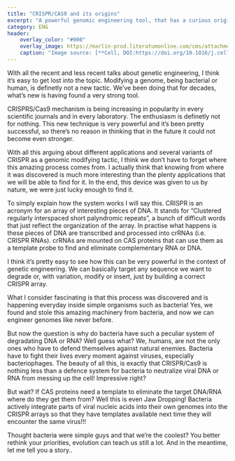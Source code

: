 ```yaml
---
title: "CRISPR/CAS9 and its origins"
excerpt: "A powerful genomic engineering tool, that has a curious origin."
category: ENG
header:
    overlay_color: "#000"
    overlay_image: https://marlin-prod.literatumonline.com/cms/attachment/eda59697-98ac-4d9a-8723-9d04e4797c0b/fx1.jpg
    caption: "Image source: [**Cell, DOI:https://doi.org/10.1016/j.cell.2014.02.001**](https://www.cell.com/cell/fulltext/S0092-8674(14)00156-1?_returnURL=https%3A%2F%2Flinkinghub.elsevier.com%2Fretrieve%2Fpii%2FS0092867414001561%3Fshowall%3Dtrue#undfig1)"
---
```


With all the recent and less recent talks about genetic engineering, I think it’s easy to get lost into the topic. Modifying a genome, being bacterial or human, is definetly not a new tactic. We’ve been doing that for decades, what’s new is having found a very strong tool.

CRISPRS/Cas9 mechanism is being increasing in popularity in every scientific journals and in every laboratory. The enthusiasm is definetly not for nothing. This new technique is very powerful and it’s been pretty successful, so there’s no reason in thinking that in the future it could not become even stronger.

With all this arguing about different applications and several variants of CRISPR as a genomic modifying tactic, I think we don’t have to forget where this amazing process comes from. I actually think that knowing from where it was discovered is much more interesting than the plenty applications that we will be able to find for it. In the end, this device was given to us by nature, we were just lucky enough to find it.

To simply explain how the system works I will say this. CRISPR is an acronym for an array of interesting pieces of DNA. It stands for “Clustered regularly interspaced short palyndromic repeats”, a bunch of difficult words that just reflect the organization of the array. In practise what happens is these pieces of DNA are transcribed and processed into crRNAs (i.e. CRISPR RNAs). crRNAs are mounted on CAS proteins that can use them as a template probe to find and eliminate complementary RNA or DNA.

I think it’s pretty easy to see how this can be very powerful in the context of genetic engineering. We can basically target any sequence we want to degrade or, with variation, modify or insert, just by building a correct CRISPR array.

What I consider fascinating is that this process was discovered and is happening everyday inside simple organisms such as bacteria! Yes, we found and stole this amazing machinery from bacteria, and now we can engineer genomes like never before.

But now the question is why do bacteria have such a peculiar system of degradating DNA or RNA? Well guess what? We, humans, are not the only ones who have to defend themselves against natural enemies. Bacteria have to fight their lives every moment against viruses, especially bacteriophages. The beauty of all this, is exactly that CRISPR/Cas9 is nothing less than a defence system for bacteria to neutralize viral DNA or RNA from messing up the cell! Impressive right?

But wait? If CAS proteins need a template to eliminate the target DNA/RNA where do they get them from? Well this is even Jaw Dropping! Bacteria actively integrate parts of viral nucleic acids into their own genomes into the CRISPR arrays so that they have templates available next time they will encounter the same virus!!!

Thought bacteria were simple guys and that we’re the coolest? You better rethink your priorities, evolution can teach us still a lot. And in the meantime, let me tell you a story..